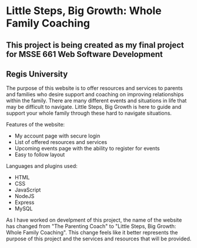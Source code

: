 # Little Steps, Big Growth: Whole Family Coaching

<h2>This project is being created as my final project for MSSE 661 Web Software Development</h2>
<h2>Regis University</h2>

<p>The purpose of this website is to offer resources and services to parents and families who desire support and coaching on improving relationships within 
the family. There are many different events and situations in life that may be difficult to navigate. Little Steps, Big Growth is here to guide and support your whole 
family through these hard to navigate situations.</p>

<p>Features of the website:</p> 
<ul>
  <li>My account page with secure login</li>
  <li>List of offered resources and services</li>
  <li>Upcoming events page with the ability to register for events</li>
  <li>Easy to follow layout</li>
</ul>

<p>Languages and plugins used:</p>
<ul>
  <li>HTML</li>
  <li>CSS</li>
  <li>JavaScript</li>
  <li>NodeJS</li>
  <li>Express</li>
  <li>MySQL</li>
</ul>

<p>As I have worked on develpment of this project, the name of the website has changed from "The Parenting Coach" to "Little Steps, Big Growth: Whole Family Coaching".
This change feels like it better represents the purpose of this project and the services and resources that will be provided.</p>


